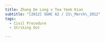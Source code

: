 ```yaml
---
title: Zhang De Long v Tea Yeok Kian 
subtitle: "[2012] SGHC 62 / 21\_March\_2012"
tags:
  - Civil Procedure
  - Striking Out

---
```



